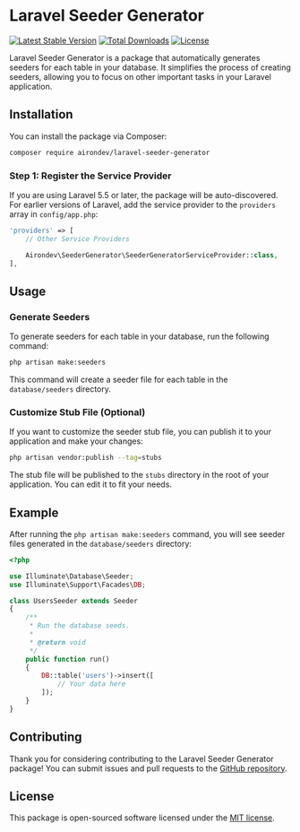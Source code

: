 
# Laravel Seeder Generator

[![Latest Stable Version](https://poser.pugx.org/airondev/laravel-seeder-generator/v/stable)](https://packagist.org/packages/airondev/laravel-seeder-generator)
[![Total Downloads](https://poser.pugx.org/airondev/laravel-seeder-generator/downloads)](https://packagist.org/packages/airondev/laravel-seeder-generator)
[![License](https://poser.pugx.org/airondev/laravel-seeder-generator/license)](https://packagist.org/packages/airondev/laravel-seeder-generator)

Laravel Seeder Generator is a package that automatically generates seeders for each table in your database. It simplifies the process of creating seeders, allowing you to focus on other important tasks in your Laravel application.

## Installation

You can install the package via Composer:

```bash
composer require airondev/laravel-seeder-generator
```

### Step 1: Register the Service Provider

If you are using Laravel 5.5 or later, the package will be auto-discovered. For earlier versions of Laravel, add the service provider to the `providers` array in `config/app.php`:

```php
'providers' => [
    // Other Service Providers

    Airondev\SeederGenerator\SeederGeneratorServiceProvider::class,
],
```

## Usage

### Generate Seeders

To generate seeders for each table in your database, run the following command:

```bash
php artisan make:seeders
```

This command will create a seeder file for each table in the `database/seeders` directory.

### Customize Stub File (Optional)

If you want to customize the seeder stub file, you can publish it to your application and make your changes:

```bash
php artisan vendor:publish --tag=stubs
```

The stub file will be published to the `stubs` directory in the root of your application. You can edit it to fit your needs.

## Example

After running the `php artisan make:seeders` command, you will see seeder files generated in the `database/seeders` directory:

```php
<?php

use Illuminate\Database\Seeder;
use Illuminate\Support\Facades\DB;

class UsersSeeder extends Seeder
{
    /**
     * Run the database seeds.
     *
     * @return void
     */
    public function run()
    {
        DB::table('users')->insert([
            // Your data here
        ]);
    }
}
```

## Contributing

Thank you for considering contributing to the Laravel Seeder Generator package! You can submit issues and pull requests to the [GitHub repository](https://github.com/airondev/laravel-seeder-generator).

## License

This package is open-sourced software licensed under the [MIT license](https://opensource.org/licenses/MIT).
```

